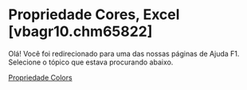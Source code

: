 
# Propriedade Cores, Excel [vbagr10.chm65822]

Olá! Você foi redirecionado para uma das nossas páginas de Ajuda F1. Selecione o tópico que estava procurando abaixo.

[Propriedade Colors](http://msdn.microsoft.com/library/8e848003-2ae8-a1d4-9ecf-8e6f87a5a600%28Office.15%29.aspx)

